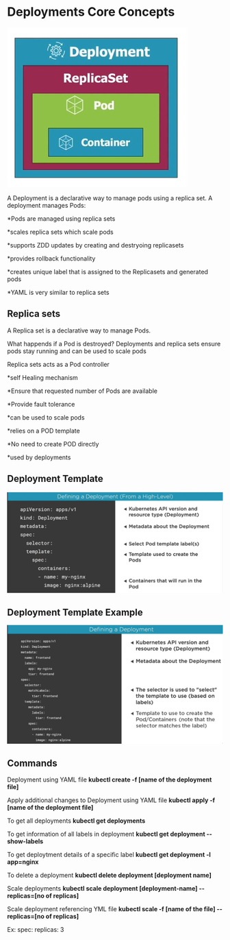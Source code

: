 # Deployments Core Concepts

![Deployment and Replica Set](https://github.com/satyasyamnn/Kubernetes/blob/master/Images/Deployments.JPG)

A Deployment is a declarative way to manage pods using a replica set. A deployment manages Pods:

  *Pods are managed using replica sets

  *scales replica sets which scale pods

  *supports ZDD updates by creating and destryoing replicasets

  *provides rollback functionality

  *creates unique label that is assigned to the Replicasets and generated pods

  *YAML is very similar to replica sets

## Replica sets

A Replica set is a declarative way to manage Pods.

What happends if a Pod is destroyed? Deployments and replica sets ensure pods stay running and can be used to scale pods

Replica sets acts as a Pod controller
  
  *self Healing mechanism

  *Ensure that requested number of Pods are available

  *Provide fault tolerance

  *can be used to scale pods

  *relies on a POD template

  *No need to create POD directly

  *used by deployments

## Deployment Template

![Deployment YAML](https://github.com/satyasyamnn/Kubernetes/blob/master/Images/DeploymentsYaml.JPG)

## Deployment Template Example

![Deployment YAML](https://github.com/satyasyamnn/Kubernetes/blob/master/Images/DeploymentsYamlExample.JPG)

## Commands

Deployment using YAML file **kubectl create -f [name of the deployment file]**

Apply additional changes to Deployment using YAML file **kubectl apply -f [name of the deployment file]**

To get all deployments **kubectl get deployments**

To get information of all labels in deployment **kubectl get deployment --show-labels**

To get deploytment details of a specific label **kubectl get deployment -l app=nginx**

To delete a deployment **kubectl delete deployment [deployment name]**

Scale deployments **kubectl scale deployment [deployment-name] --replicas=[no of replicas]**

Scale deployment referencing YML file **kubectl scale -f [name of the file] --replicas=[no of replicas]**

Ex: spec:
        replicas: 3

